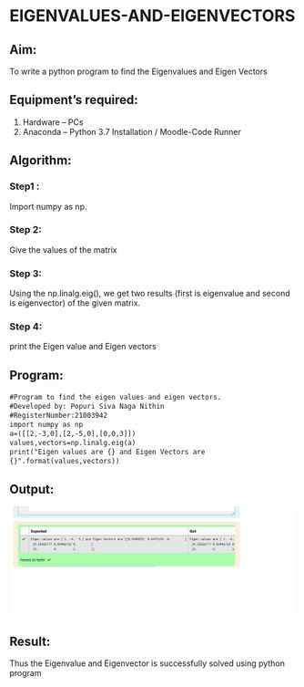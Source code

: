 # EIGENVALUES-AND-EIGENVECTORS
## Aim:
To write a python program to find the Eigenvalues and Eigen Vectors
## Equipment’s required:
1. 	Hardware – PCs
2. 	Anaconda – Python 3.7 Installation / Moodle-Code Runner
## Algorithm:
### Step1 :
Import numpy as np.
### Step 2: 
Give the values of the matrix
### Step 3: 
Using the np.linalg.eig(),  we get two results (first is eigenvalue and second is eigenvector) of the given matrix.
### Step 4: 
print the Eigen value and Eigen vectors

## Program:
```
#Program to find the eigen values and eigen vectors.
#Developed by: Popuri Siva Naga Nithin
#RegisterNumber:21003942
import numpy as np
a=([[2,-3,0],[2,-5,0],[0,0,3]])
values,vectors=np.linalg.eig(a)
print("Eigen values are {} and Eigen Vectors are {}".format(values,vectors))
```

## Output:
![github logo](img3.png)
## Result:
Thus the Eigenvalue and Eigenvector is successfully solved using python program
